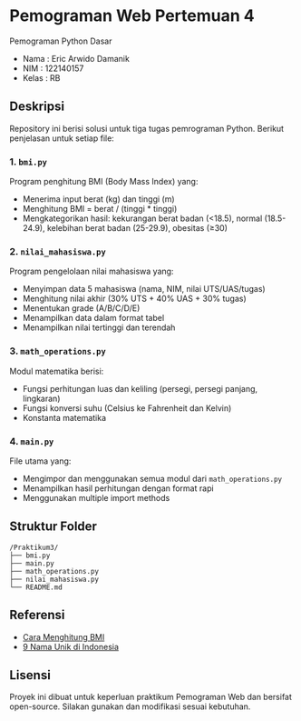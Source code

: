 
# Pemograman Web Pertemuan 4

Pemograman Python Dasar

- Nama : Eric Arwido Damanik
- NIM : 122140157
- Kelas : RB


## Deskripsi
Repository ini berisi solusi untuk tiga tugas pemrograman Python. Berikut penjelasan untuk setiap file:

### 1. `bmi.py`
Program penghitung BMI (Body Mass Index) yang:
- Menerima input berat (kg) dan tinggi (m)
- Menghitung BMI = berat / (tinggi * tinggi)
- Mengkategorikan hasil: kekurangan berat badan (<18.5), normal (18.5-24.9), kelebihan berat badan (25-29.9), obesitas (≥30)

### 2. `nilai_mahasiswa.py`
Program pengelolaan nilai mahasiswa yang:
- Menyimpan data 5 mahasiswa (nama, NIM, nilai UTS/UAS/tugas)
- Menghitung nilai akhir (30% UTS + 40% UAS + 30% tugas)
- Menentukan grade (A/B/C/D/E)
- Menampilkan data dalam format tabel
- Menampilkan nilai tertinggi dan terendah

### 3. `math_operations.py`
Modul matematika berisi:
- Fungsi perhitungan luas dan keliling (persegi, persegi panjang, lingkaran)
- Fungsi konversi suhu (Celsius ke Fahrenheit dan Kelvin)
- Konstanta matematika

### 4. `main.py`
File utama yang:
- Mengimpor dan menggunakan semua modul dari `math_operations.py`
- Menampilkan hasil perhitungan dengan format rapi
- Menggunakan multiple import methods

## Struktur Folder
```
/Praktikum3/
├── bmi.py
├── main.py
├── math_operations.py
├── nilai_mahasiswa.py
└── README.md
```

## Referensi
- [Cara Menghitung BMI](https://www.alodokter.com/komunitas/topic/indeks-masa-tubuh)
- [9 Nama Unik di Indonesia](https://www.bisnis.com/read/20250128/638/1835133/9-nama-unik-tercatat-di-dukcapil-covid-hidayat-dinas-komunikasi-informatika-statistik)

## Lisensi
Proyek ini dibuat untuk keperluan praktikum Pemograman Web dan bersifat open-source. Silakan gunakan dan modifikasi sesuai kebutuhan.